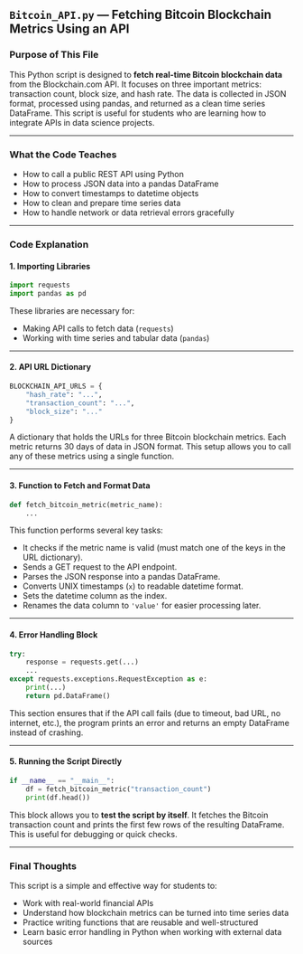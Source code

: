 ## `Bitcoin_API.py` — Fetching Bitcoin Blockchain Metrics Using an API

### Purpose of This File

This Python script is designed to **fetch real-time Bitcoin blockchain data** from the Blockchain.com API. It focuses on three important metrics: transaction count, block size, and hash rate. The data is collected in JSON format, processed using pandas, and returned as a clean time series DataFrame. This script is useful for students who are learning how to integrate APIs in data science projects.

---

### What the Code Teaches
- How to call a public REST API using Python  
- How to process JSON data into a pandas DataFrame  
- How to convert timestamps to datetime objects  
- How to clean and prepare time series data  
- How to handle network or data retrieval errors gracefully  

---

### Code Explanation

#### 1. Importing Libraries

```python
import requests  
import pandas as pd
```

These libraries are necessary for:
- Making API calls to fetch data (`requests`)  
- Working with time series and tabular data (`pandas`)  

---

#### 2. API URL Dictionary

```python
BLOCKCHAIN_API_URLS = {
    "hash_rate": "...",
    "transaction_count": "...",
    "block_size": "..."
}
```

A dictionary that holds the URLs for three Bitcoin blockchain metrics. Each metric returns 30 days of data in JSON format. This setup allows you to call any of these metrics using a single function.

---

#### 3. Function to Fetch and Format Data

```python
def fetch_bitcoin_metric(metric_name):
    ...
```

This function performs several key tasks:
- It checks if the metric name is valid (must match one of the keys in the URL dictionary).
- Sends a GET request to the API endpoint.
- Parses the JSON response into a pandas DataFrame.
- Converts UNIX timestamps (`x`) to readable datetime format.
- Sets the datetime column as the index.
- Renames the data column to `'value'` for easier processing later.

---

#### 4. Error Handling Block

```python
try:
    response = requests.get(...)
    ...
except requests.exceptions.RequestException as e:
    print(...)
    return pd.DataFrame()
```

This section ensures that if the API call fails (due to timeout, bad URL, no internet, etc.), the program prints an error and returns an empty DataFrame instead of crashing.

---

#### 5. Running the Script Directly

```python
if __name__ == "__main__":
    df = fetch_bitcoin_metric("transaction_count")
    print(df.head())
```

This block allows you to **test the script by itself**. It fetches the Bitcoin transaction count and prints the first few rows of the resulting DataFrame. This is useful for debugging or quick checks.

---

### Final Thoughts

This script is a simple and effective way for students to:
- Work with real-world financial APIs  
- Understand how blockchain metrics can be turned into time series data  
- Practice writing functions that are reusable and well-structured  
- Learn basic error handling in Python when working with external data sources  
